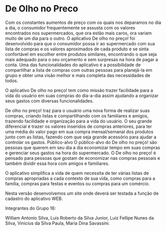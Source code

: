 # De Olho no Preco


Com os constantes aumentos de preço com os quais nos deparamos no dia a dia, o consumidor frequentemente se assusta com os valores encontrados nos supermercados, que ora estão mais caros, ora variam muito de um dia para o outro.
O aplicativo De olho no preço! foi desenvolvido para que o consumidor possa ir ao supermercado com sua lista de compras e os valores aproximados de cada produto e se sinta confortável em escolher entre produtos similares, encontrando o que seja mais adequado para o seu orçamento e sem surpresas na hora de pagar a conta.
Uma das funcionalidades do aplicativo é a possibilidade de compartilhar a lista de compras com outras pessoas para planejá-la em grupo e obter uma visão melhor e mais completa das necessidades de todos.

O aplicativo De olho no preço! tem como missão trazer facilidade para a vida do usuário
em suas compras do dia-a-dia assim ajudando a organizar seus gastos com diversas funcionalidades.


De olho no preço! traz para o usuário uma nova forma de realizar suas compras, criando
listas e compartilhando com os familiares e amigos, trazendo facilidade e organização para a vida do usuário. O seu grande diferencial é trazer os valores inseridos de compras anteriores, para ter uma média do valor pago em sua compra mensal/semanal dos produtos junto com as listas, fazendo com que seja grande acessório para ajudar a controlar os gastos.
Público-alvo
O público-alvo do De olho no preço! são pessoas que querem em seu dia a dia economizar
tempo em suas compras e gerenciar seus gastos na hora do supermercado. O De olho no preço! é pensado para pessoas que gostam de economizar nas compras pessoais e também dividir essa hora com amigos e familiares.

 
O aplicativo simplifica a vida de quem necessita de ter várias listas de compras apropriadas a cada contexto de sua vida, como compras para a família, compras para festas e eventos ou compras para um comércio.


Nesta versão desenvolvemos um site onde deverá ser testada a função de cadastro do aplicativo WEB.

Integrantes do Grupo 16:

William Antonio Silva, Luis Roberto da Silva Junior, Luiz Fellipe Nunes da Silva, Vinicius da Silva Paula, Maria Dina Savassini.

